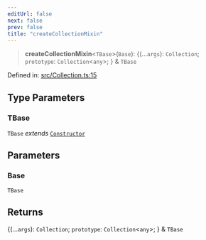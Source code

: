 ```yaml
---
editUrl: false
next: false
prev: false
title: "createCollectionMixin"
---
```


> **createCollectionMixin**\<`TBase`\>(`Base`): \{(...`args`): `Collection`; `prototype`: `Collection`\<`any`\>; \} & `TBase`

Defined in: [src/Collection.ts:15](https://github.com/fabricjs/fabric.js/blob/977f797255d8c56b5b68360b0d45bed33697d2e8/src/Collection.ts#L15)

## Type Parameters

### TBase

`TBase` *extends* [`Constructor`](/api/type-aliases/constructor/)

## Parameters

### Base

`TBase`

## Returns

\{(...`args`): `Collection`; `prototype`: `Collection`\<`any`\>; \} & `TBase`
